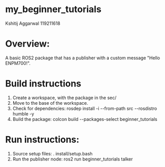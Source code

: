 # my_beginner_tutorials
Kshitij Aggarwal
119211618

# Overview:

A basic ROS2 package that has a publisher with a custom message "Hello ENPM700!".

# Build instructions

1. Create a workspace, with the package in the sec/
2. Move to the base of the workspace.
3. Check for dependencies: rosdep install -i --from-path src --rosdistro humble -y
4. Build the package: colcon build --packages-select beginner_tutorials

# Run instructions:
1. Source setup files: . install/setup.bash
2. Run the publisher node: ros2 run beginner_tutorials talker
